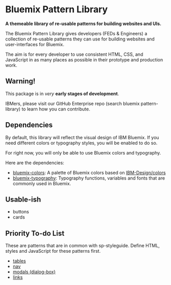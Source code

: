 # Bluemix Pattern Library

**A themeable library of re-usable patterns for building websites and UIs.**

The Bluemix Pattern Library gives developers (FEDs & Engineers) a collection of re-usable patterns they can use for building websites and user-interfaces for Bluemix.

The aim is for every developer to use consistent HTML, CSS, and JavaScript in as many places as possible in their prototype and production work.

## Warning!

This package is in *very* **early stages of development**.

IBMers, please visit our GitHub Enterprise repo (search bluemix pattern-library) to learn how you can contribute.

## Dependencies

By default, this library will reflect the visual design of IBM Bluemix. If you need different colors or typography styles, you will be enabled to do so.

For right now, you will only be able to use Bluemix colors and typography.

Here are the dependencies:

- [bluemix-colors](https://www.npmjs.com/package/bluemix-colors): A palette of Bluemix colors based on [IBM-Design/colors](https://github.com/IBM-Design/colors)
- [bluemix-typography](https://www.npmjs.com/package/bluemix-typography): Typography functions, variables and fonts that are commonly used in Bluemix.


## Usable-ish

- buttons
- cards

## Priority To-do List

These are patterns that are in common with sp-styleguide. Define HTML, styles and JavaScript for these patterns first.

- [tables](http://pages.design.ibm.com/bluemix/sp-styleguide/master/index.html#tables-and-menus)
- [nav](http://pages.design.ibm.com/bluemix/sp-styleguide/master/index.html#main-nav)
- [modals (dialog-box)](http://pages.design.ibm.com/bluemix/sp-styleguide/master/index.html#messaging)
- [links](http://pages.design.ibm.com/bluemix/sp-styleguide/master/index.html#typography)
